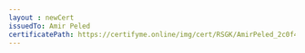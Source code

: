 ```yaml
--- 
layout : newCert 
issuedTo: Amir Peled
certificatePath: https://certifyme.online/img/cert/RSGK/AmirPeled_2c0f4.png
--- 
```

